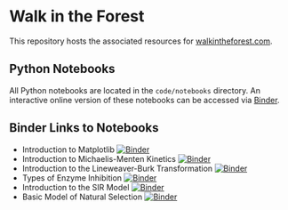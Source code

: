 # Walk in the Forest

This repository hosts the associated resources for [walkintheforest.com](https://walkintheforest.com).

## Python Notebooks

All Python notebooks are located in the `code/notebooks` directory. An interactive online version of these notebooks can be accessed via [Binder](https://mybinder.org).

## Binder Links to Notebooks

- Introduction to Matplotlib [![Binder](https://mybinder.org/badge_logo.svg)](https://mybinder.org/v2/gh/anthony-agbay/walk-in-the-forest-environment/main?urlpath=git-pull%3Frepo%3Dhttps%253A%252F%252Fgithub.com%252Fanthony-agbay%252Fwalk-in-the-forest-code%26urlpath%3Dtree%252Fwalk-in-the-forest-code%252Fnotebooks%252Fintroduction-to-matplotlib%252Fintroduction-to-matplotlib.ipynb%26branch%3Dmain)
- Introduction to Michaelis-Menten Kinetics [![Binder](https://mybinder.org/badge_logo.svg)](https://mybinder.org/v2/gh/anthony-agbay/walk-in-the-forest-environment/main?urlpath=git-pull%3Frepo%3Dhttps%253A%252F%252Fgithub.com%252Fanthony-agbay%252Fwalk-in-the-forest-code%26urlpath%3Dtree%252Fwalk-in-the-forest-code%252Fnotebooks%252Fintroduction-michaelis-menten%252Fintroduction-michaelis-menten.ipynb%26branch%3Dmain)
- Introduction to the Lineweaver-Burk Transformation [![Binder](https://mybinder.org/badge_logo.svg)](https://mybinder.org/v2/gh/anthony-agbay/walk-in-the-forest-environment/main?urlpath=git-pull%3Frepo%3Dhttps%253A%252F%252Fgithub.com%252Fanthony-agbay%252Fwalk-in-the-forest-code%26urlpath%3Dtree%252Fwalk-in-the-forest-code%252Fnotebooks%252Fintroduction-lineweaver-burk%252Fintroduction-lineweaver-burk.ipynb%26branch%3Dmain)
- Types of Enzyme Inhibition [![Binder](https://mybinder.org/badge_logo.svg)](https://mybinder.org/v2/gh/anthony-agbay/walk-in-the-forest-environment/main?urlpath=git-pull%3Frepo%3Dhttps%253A%252F%252Fgithub.com%252Fanthony-agbay%252Fwalk-in-the-forest-code%26urlpath%3Dtree%252Fwalk-in-the-forest-code%252Fnotebooks%252Ftypes-of-enzyme-inhibition%252Ftypes-of-enzyme-inhibition.ipynb%26branch%3Dmain)
- Introduction to the SIR Model [![Binder](https://mybinder.org/badge_logo.svg)](https://mybinder.org/v2/gh/anthony-agbay/walk-in-the-forest-environment/main?urlpath=git-pull%3Frepo%3Dhttps%253A%252F%252Fgithub.com%252Fanthony-agbay%252Fwalk-in-the-forest-code%26urlpath%3Dtree%252Fwalk-in-the-forest-code%252Fnotebooks%252Fintroduction-sir%252Fintroduction-sir.ipynb%26branch%3Dmain)
- Basic Model of Natural Selection [![Binder](https://mybinder.org/badge_logo.svg)](https://mybinder.org/v2/gh/anthony-agbay/walk-in-the-forest-environment/main?urlpath=git-pull%3Frepo%3Dhttps%253A%252F%252Fgithub.com%252Fanthony-agbay%252Fwalk-in-the-forest-code%26urlpath%3Dtree%252Fwalk-in-the-forest-code%252Fnotebooks%252Fbasic-model-natural-selection%252Fbasic-model-natural-selection.ipynb%26branch%3Dmain)